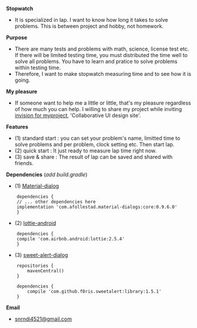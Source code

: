 **Stopwatch**
 - It is specialized in lap. I want to know how long it takes to solve problems. This is between project and hobby, not homework.

**Purpose**
 - There are many tests and problems with math, science, license test etc. If there will be limited testing time, you must distributed 
   the time well to solve all problems. You have to learn and pratice to solve problems within testing time. 
 - Therefore, I want to make stopwatch measuring time and to see how it is going.
 
**My pleasure**
 - If someone want to help me a little or little, that's my pleasure regardless of how much you can help. I willing to share my project
   while inviting [invision for myproject](https://invis.io/DPGNB45J8HV), 'Collaborative UI design site'.
   
**Features**
- (1) standard start : you can set your problem's name, limitted time to solve problems and per problem, clock setting etc. Then start lap.
- (2) quick start : It just ready to measure lap time right now.
- (3) save & share : The result of lap can be saved and shared with friends.

**Dependencies** (_add build.gradle_)
- (1) [Material-dialog](https://github.com/afollestad/material-dialogs)
```
	dependencies {
	// ... other dependencies here
    implementation 'com.afollestad.material-dialogs:core:0.9.6.0'
	}	
```
- (2) [lottie-android](https://github.com/airbnb/lottie-android)
```
	dependencies {
  	compile 'com.airbnb.android:lottie:2.5.4'
	}
```
- (3) [sweet-alert-dialog](https://jitpack.io/p/Leogiroux/sweet-alert-dialog)
```
	repositories {
		mavenCentral()
	}

	dependencies {
		compile 'com.github.f0ris.sweetalert:library:1.5.1'
	}
```
**Email**
- snrndi4521@gmail.com
